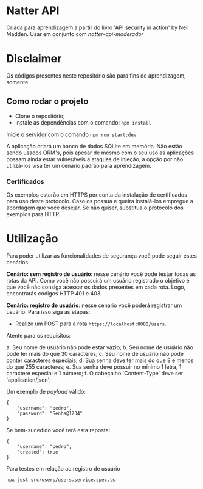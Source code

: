 # Natter API

Criada para aprendizagem a partir do livro 'API security in action' by Neil Madden.
Usar em conjunto com *natter-api-moderador*

# Disclaimer
Os códigos presentes neste repositório são para fins de aprendizagem, somente.

## Como rodar o projeto

- Clone o repositório;
- Instale as dependências com o comando: ``` npm install ```

Inicie o servidor com o comando ``` npm run start:dev ```

A aplicação criará um banco de dados SQLite em memória. Não estão sendo usados ORM's, pois apesar de mesmo com o seu uso as aplicações possam ainda estar vulneráveis a ataques de injeção, a opção por não utilizá-los visa ter um cenário padrão para aprendizagem. 

### Certificados

Os exemplos estarão em HTTPS por conta da instalação de certificados para uso deste protocolo. Caso os possua e queira instalá-los empregue a abordagem que você desejar. Se não quiser, substitua o protocolo dos exemplos para HTTP.

# Utilização

Para poder utilizar as funcionalidades de segurança você pode seguir estes cenários.

**Cenário: sem registro de usuário**: nesse cenário você pode testar todas as rotas da API. Como você não possuirá um usuário registrado o objetivo é que você não consiga acessar os dados presentes em cada rota. Logo, encontrarás códigos HTTP 401 e 403. 

**Cenário: registro de usuário**: nesse cenário você poderá registrar um usuário. Para isso siga as etapas:

- Realize um POST para a rota ``` https://localhost:8080/users ```. 

Atente para os requisitos:

a. Seu nome de usuário não pode estar vazio;
b. Seu nome de usuário não pode ter mais do que 30 caracteres;
c. Seu nome de usuário não pode conter caracteres especiais;
d. Sua senha deve ter mais do que 8 e menos do que 255 caracteres;
e. Sua senha deve possuir no mínimo 1 letra, 1 caractere especial e 1 número;
f. O cabeçalho 'Content-Type' deve ser 'application/json';

Um exemplo de *payload* válido:

```
{
	"username": "pedro",
	"password": "Senha@1234"
}
```

Se bem-sucedido você terá esta reposta:

```
{
	"username": "pedro",
	"created": true
}
```

Para testes em relação ao registro de usuário
```
npx jest src/users/users.service.spec.ts
```